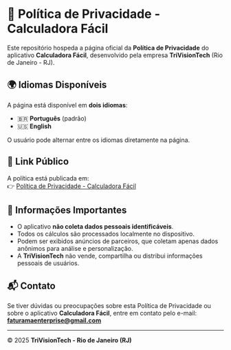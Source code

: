 # 📜 Política de Privacidade - Calculadora Fácil

Este repositório hospeda a página oficial da **Política de Privacidade** do aplicativo **Calculadora Fácil**, desenvolvido pela empresa **TriVisionTech** (Rio de Janeiro - RJ).

## 🌍 Idiomas Disponíveis
A página está disponível em **dois idiomas**:
- 🇧🇷 **Português** (padrão)
- 🇺🇸 **English**

O usuário pode alternar entre os idiomas diretamente na página.

## 🔗 Link Público
A política está publicada em:  
👉 [Política de Privacidade - Calculadora Fácil](https://maxdevandroid.github.io/calculadora-facil/politicaeprivacidade.html)

## 📌 Informações Importantes
- O aplicativo **não coleta dados pessoais identificáveis**.  
- Todos os cálculos são processados localmente no dispositivo.  
- Podem ser exibidos anúncios de parceiros, que coletam apenas dados anônimos para análise e personalização.  
- A **TriVisionTech** não vende, compartilha ou distribui informações pessoais de usuários.  

## 📬 Contato
Se tiver dúvidas ou preocupações sobre esta Política de Privacidade ou sobre o aplicativo **Calculadora Fácil**, entre em contato pelo e-mail:  
**faturamaenterprise@gmail.com**

---

© 2025 **TriVisionTech - Rio de Janeiro (RJ)**
